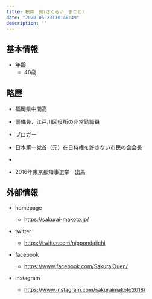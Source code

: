 ```yaml
---
title: 桜井　誠(さくらい　まこと)
date: "2020-06-23T10:40:49"
description: ''
---
```


## 基本情報

* 年齢
  * 48歳

## 略歴

* 福岡県中間高

* 警備員、江戸川区役所の非常勤職員

* ブロガー

* 日本第一党首（元）在日特権を許さない市民の会会長

* 

* 2016年東京都知事選挙　出馬


## 外部情報

* homepage
  * https://sakurai-makoto.jp/

* twitter
  * https://twitter.com/nippondaiichi


* facebook
  * https://www.facebook.com/SakuraiOuen/


* instagram
  * https://www.instagram.com/sakuraimakoto2018/

